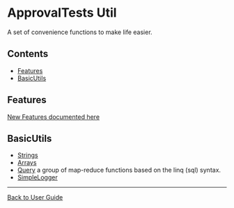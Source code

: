 <a id="top"></a>

# ApprovalTests Util
A set of convenience functions to make life easier.

<!-- toc -->
## Contents

  * [Features](#features)
  * [BasicUtils](#basicutils)<!-- endToc -->

## Features
[New Features documented here](Features.md#top)

## BasicUtils

* [Strings](StringUtils.md#top)
* [Arrays](ArrayUtils.md#top)
* [Query](Queryable.md#top) a group of map-reduce functions based on the linq (sql) syntax.
* [SimpleLogger](reference/SimpleLogger.md#top) 

---

[Back to User Guide](README.md#top)

